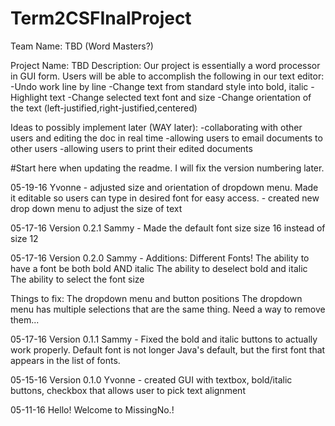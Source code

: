 # Term2CSFInalProject

Team Name: TBD (Word Masters?)

Project Name: TBD 
Description: Our project is essentially a word processor in GUI form. Users will be able to accomplish the following in our text editor:
  -Undo work line by line
  -Change text from standard style into bold, italic
  -Highlight text
  -Change selected text font and size
  -Change orientation of the text (left-justified,right-justified,centered)

Ideas to possibly implement later (WAY later):
-collaborating with other users and editing the doc in real time
-allowing users to email documents to other users
-allowing users to print their edited documents

#Start here when updating the readme. I will fix the version numbering later.

05-19-16
Yvonne - adjusted size and orientation of dropdown menu. Made it editable so users can type in desired font for easy access.
       - created new drop down menu to adjust the size of text

05-17-16
Version 0.2.1
Sammy - Made the default font size size 16 instead of size 12

05-17-16
Version 0.2.0
Sammy - Additions:
Different Fonts!
The ability to have a font be both bold AND italic
The ability to deselect bold and italic
The ability to select the font size

Things to fix:
The dropdown menu and button positions
The dropdown menu has multiple selections that are the same thing. Need a way to remove them...

05-17-16
Version 0.1.1
Sammy - Fixed the bold and italic buttons to actually work properly. Default font is not longer Java's default, but the first font that appears in the list of fonts.

05-15-16
Version 0.1.0
Yvonne - created GUI with textbox, bold/italic buttons, checkbox that allows user to pick text alignment

05-11-16
Hello! Welcome to MissingNo.!
